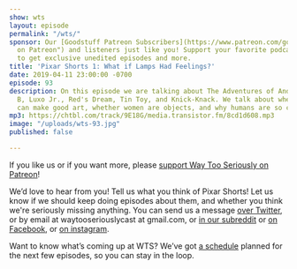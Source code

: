 ```yaml
---
show: wts
layout: episode
permalink: "/wts/"
sponsor: Our [Goodstuff Patreon Subscribers](https://www.patreon.com/goodstuff "Goodstuff
  on Patreon") and listeners just like you! Support your favorite podcasts directly
  to get exclusive unedited episodes and more.
title: 'Pixar Shorts 1: What if Lamps Had Feelings?'
date: 2019-04-11 23:00:00 -0700
episode: 93
description: On this episode we are talking about The Adventures of André & Wally
  B, Luxo Jr., Red's Dream, Tin Toy, and Knick-Knack. We talk about whether bad people
  can make good art, whether women are objects, and why humans are so creepy.
mp3: https://chtbl.com/track/9E18G/media.transistor.fm/8cd1d608.mp3
image: "/uploads/wts-93.jpg"
published: false

---
```

If you like us or if you want more, please [support Way Too Seriously on Patreon](https://www.patreon.com/clockworkscast)!

We’d love to hear from you! Tell us what you think of Pixar Shorts! Let us know if we should keep doing episodes about them, and whether you think we're seriously missing anything. You can send us a message [over Twitter](http://www.twitter.com/wtscast), or by email at waytooseriouslycast at gmail.com, or [in our subreddit](https://www.reddit.com/r/Goodstuff_fm/) or [on Facebook](http://www.facebook.com/wtscast), or [on instagram](https://www.instagram.com/waytooseriously/).

Want to know what’s coming up at WTS? We’ve got [a schedule](https://docs.google.com/document/d/1f6fvTgbzQOCUD_potL6mWClmSC3D2cOBgKz36OwSC68) planned for the next few episodes, so you can stay in the loop.